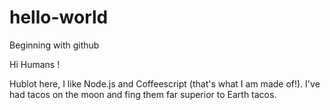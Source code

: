 # hello-world
Beginning with github

Hi Humans !

Hublot here, I like Node.js and Coffeescript (that's what I am made of!).
I've had tacos on the moon and fing them far superior to Earth tacos.

